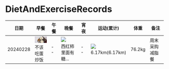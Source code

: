 # DietAndExerciseRecords

| 日期 | 早餐 | 午餐 | 晚餐 | 宵夜 | 运动(累计) | 体重 | 备注 |
| -------| ------- | ------- |------- |------- |------- |------- |------- |
| 20240228 | <img src="./assets/240228_1.jpg" width="100"><br>不该吃蛋炒饭| --  |<img src="./assets/240228_3.jpg" width="100"><br>西红柿里面有糖... | --| <img src="./assets/240228_2.jpg" width="100"><br>6.17km(6.17km)| 76.2kg| 周末采购减脂餐 |





